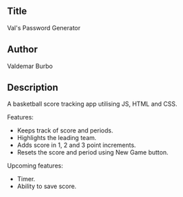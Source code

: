 ## Title
Val's Password Generator

## Author
Valdemar Burbo

## Description
A basketball score tracking app utilising JS, HTML and CSS.

Features:

- Keeps track of score and periods.
- Highlights the leading team.
- Adds score in 1, 2 and 3 point increments.
- Resets the score and period using New Game button.

Upcoming features:

- Timer.
- Ability to save score.
